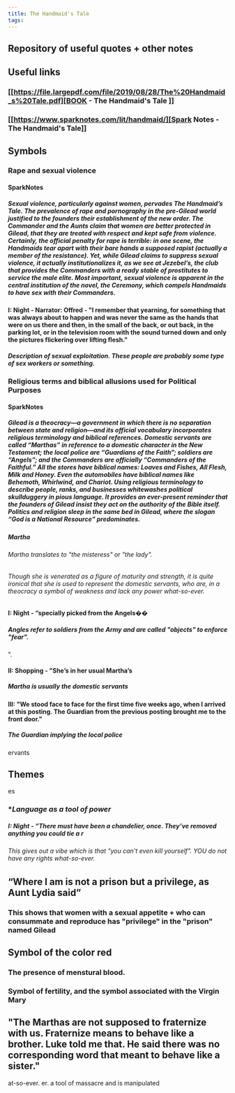 ```yaml
---
title: The Handmaid's Tale
tags:
---
```


## Repository of useful quotes + other notes
## Useful links
### [[https://file.largepdf.com/file/2019/08/28/The%20Handmaid_s%20Tale.pdf][BOOK - The Handmaid's Tale ]] 
### [[https://www.sparknotes.com/lit/handmaid/][Spark Notes - The Handmaid's Tale]]
## Symbols
### **Rape and sexual violence**
#### SparkNotes
##### Sexual violence, particularly against women, pervades _The Handmaid’s Tale._ The prevalence of rape and pornography in the pre-Gilead world justified to the founders their establishment of the new order. The Commander and the Aunts claim that women are better protected in Gilead, that they are treated with respect and kept safe from violence. Certainly, the official penalty for rape is terrible: in one scene, the Handmaids tear apart with their bare hands a supposed rapist (actually a member of the resistance). Yet, while Gilead claims to suppress sexual violence, it actually institutionalizes it, as we see at Jezebel’s, the club that provides the Commanders with a ready stable of prostitutes to service the male elite. Most important, sexual violence is apparent in the central institution of the novel, the Ceremony, which compels Handmaids to have sex with their Commanders.
#### I: Night - Narrator: Offred - "I remember that yearning, for something that was always about to happen and was never the same as the hands that were on us there and then, in the small of the back, or out back, in the parking lot, or in the television room with the sound turned down and only the pictures flickering over lifting flesh."
##### Description of sexual exploitation. These people are probably some type of sex workers or something.
### **Religious terms and biblical allusions used for Political Purposes**
#### SparkNotes
##### Gilead is a theocracy—a government in which there is no separation between state and religion—and its official vocabulary incorporates religious terminology and biblical references. Domestic servants are called “Marthas” in reference to a domestic character in the New Testament; the local police are “Guardians of the Faith”; soldiers are “Angels”; and the Commanders are officially “Commanders of the Faithful.” All the stores have biblical names: Loaves and Fishes, All Flesh, Milk and Honey. Even the automobiles have biblical names like Behemoth, Whirlwind, and Chariot. Using religious terminology to describe people, ranks, and businesses whitewashes political skullduggery in pious language. It provides an ever-present reminder that the founders of Gilead insist they act on the authority of the Bible itself. Politics and religion sleep in the same bed in Gilead, where the slogan “God is a National Resource” predominates.
##### Martha
###### Martha translates to "the misteress" or "the lady".
###### Though she is venerated as a figure of maturity and strength, it is quite ironical that she is used to represent the domestic servants, who are, in a theocracy a symbol of weakness and lack any power what-so-ever.
#### I: Night - “specially picked from the Angels��
##### Angles refer to soldiers from the Army and are called "objects" to enforce "fear".
".
#### II: Shopping - "She’s in her usual Martha’s 
##### Martha is usually the domestic servants
#### III: "We stood face to face for the first time five weeks ago, when I arrived at this posting. The Guardian from the previous posting brought me to the front door."
##### The Guardian implying the local police
#### 
ervants

## Themes
es
### **Language as a tool of power*
##### I: Night - “There must have been a chandelier, once. They’ve removed anything you could tie a r
###### This gives out a vibe which is that "you can't even kill yourself". YOU do not have any rights what-so-ever.
## “Where I am is not a prison but a privilege, as Aunt Lydia said”
### This shows that women with a sexual appetite + who can consummate and reproduce has "privilege" in the "prison" named Gilead
## **Symbol of the color red**
### The presence of menstural blood.
### Symbol of fertility, and the symbol associated with the Virgin Mary
## "The Marthas are not supposed to fraternize with us. Fraternize means to behave like a brother. Luke told me that. He said there was no corresponding word that meant to behave like a sister."
at-so-ever.
er.
 a tool of massacre and is manipulated
##